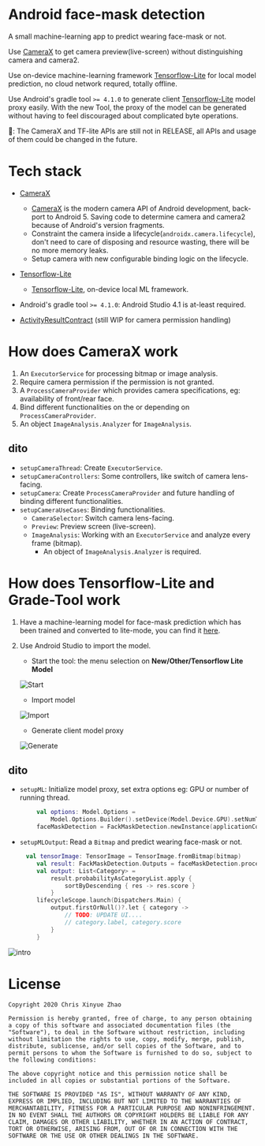 Android face-mask detection
===

A small machine-learning app to predict wearing face-mask or not.

Use [CameraX](https://developer.android.com/training/camerax) to get camera preview(live-screen) without distinguishing camera and camera2.

Use on-device machine-learning framework [Tensorflow-Lite](https://www.tensorflow.org/lite) for local model prediction, no cloud network requred, totally offline.

Use Android's gradle tool `>= 4.1.0` to generate client [Tensorflow-Lite](https://www.tensorflow.org/lite) model proxy easily. With the new Tool, the proxy of the model can be generated without having to feel discouraged about complicated byte operations.

📝: The CameraX and TF-lite APIs are still not in RELEASE, all APIs and usage of them could be changed in the future.

# Tech stack

- [CameraX](https://developer.android.com/training/camerax)
    - [CameraX](https://developer.android.com/training/camerax) is the modern camera API of Android development, back-port to Android 5. Saving code to determine camera and camera2 because of Android's version fragments.
    - Constraint the camera inside a lifecycle(`androidx.camera.lifecycle`), don't need to care of disposing and resource wasting, there will be no more memory leaks.
    - Setup camera with new configurable binding logic on the lifecycle.
    
- [Tensorflow-Lite](https://www.tensorflow.org/lite) 
    - [Tensorflow-Lite](https://www.tensorflow.org/lite), on-device local ML framework.
    
- Android's gradle tool `>= 4.1.0`: Android Studio 4.1 is at-least required.

- [ActivityResultContract](https://developer.android.com/reference/androidx/activity/result/contract/ActivityResultContract) (still WIP for camera permission handling)
 
# How does CameraX work

1. An `ExecutorService` for processing bitmap or image analysis.
2. Require camera permission if the permission is not granted.
3. A `ProcessCameraProvider` which provides camera specifications, eg: availability of front/rear face.
4. Bind different functionalities on the or depending on `ProcessCameraProvider`.
5. An object ` ImageAnalysis.Analyzer ` for `ImageAnalysis`.

## dito

- `setupCameraThread`: Create `ExecutorService`.
- `setupCameraControllers`: Some controllers, like switch of camera lens-facing.
- `setupCamera`: Create `ProcessCameraProvider` and future handling of binding different functionalities.
- `setupCameraUseCases`: Binding functionalities.  
    - `CameraSelector`: Switch camera lens-facing.
    - `Preview`: Preview screen (live-screen).
    - `ImageAnalysis`: Working with an `ExecutorService` and analyze every frame (bitmap).
        - An object of ` ImageAnalysis.Analyzer ` is required.

# How does Tensorflow-Lite and Grade-Tool work

1. Have a machine-learning model for face-mask prediction which has been trained and converted to lite-mode, you can find it [here](app/src/main/ml/face_mask_detection.tflite).

2. Use Android Studio to import the model.
    - Start the tool: the menu selection on **New/Other/Tensorflow Lite Model**

    ![Start](media/start-tflite-tool.png)

    - Import model

    ![Import](media/select-tf-model.png)

    - Generate client model proxy
    
    ![Generate](media/generate-tf-model-for-android.png)

## dito

- `setupML`: Initialize  model proxy, set extra options eg: GPU or number of running thread.

```kotlin
        val options: Model.Options =
            Model.Options.Builder().setDevice(Model.Device.GPU).setNumThreads(5).build()
        faceMaskDetection = FackMaskDetection.newInstance(applicationContext, options)
```

- `setupMLOutput`: Read a `Bitmap` and predict wearing face-mask or not.

```kotlin
     val tensorImage: TensorImage = TensorImage.fromBitmap(bitmap)
        val result: FackMaskDetection.Outputs = faceMaskDetection.process(tensorImage)
        val output: List<Category> =
            result.probabilityAsCategoryList.apply {
                sortByDescending { res -> res.score }
            }
        lifecycleScope.launch(Dispatchers.Main) {
            output.firstOrNull()?.let { category ->
                // TODO: UPDATE UI....
                // category.label, category.score
            }
        }
```

![intro](media/intro.gif)

# License

```
Copyright 2020 Chris Xinyue Zhao

Permission is hereby granted, free of charge, to any person obtaining a copy of this software and associated documentation files (the "Software"), to deal in the Software without restriction, including without limitation the rights to use, copy, modify, merge, publish, distribute, sublicense, and/or sell copies of the Software, and to permit persons to whom the Software is furnished to do so, subject to the following conditions:

The above copyright notice and this permission notice shall be included in all copies or substantial portions of the Software.

THE SOFTWARE IS PROVIDED "AS IS", WITHOUT WARRANTY OF ANY KIND, EXPRESS OR IMPLIED, INCLUDING BUT NOT LIMITED TO THE WARRANTIES OF MERCHANTABILITY, FITNESS FOR A PARTICULAR PURPOSE AND NONINFRINGEMENT. IN NO EVENT SHALL THE AUTHORS OR COPYRIGHT HOLDERS BE LIABLE FOR ANY CLAIM, DAMAGES OR OTHER LIABILITY, WHETHER IN AN ACTION OF CONTRACT, TORT OR OTHERWISE, ARISING FROM, OUT OF OR IN CONNECTION WITH THE SOFTWARE OR THE USE OR OTHER DEALINGS IN THE SOFTWARE.
```
